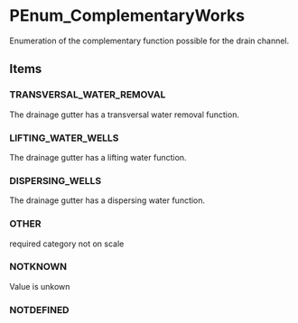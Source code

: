 # PEnum_ComplementaryWorks

Enumeration of the complementary function possible for the drain channel.

## Items

### TRANSVERSAL_WATER_REMOVAL
The drainage gutter has a transversal water removal function.

### LIFTING_WATER_WELLS
The drainage gutter has a lifting water function.

### DISPERSING_WELLS
The drainage gutter has a dispersing water function.

### OTHER
required category not on scale

### NOTKNOWN
Value is unkown

### NOTDEFINED

